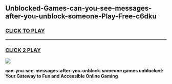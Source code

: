 
## Unblocked-Games-can-you-see-messages-after-you-unblock-someone-Play-Free-c6dku
<h3>
<a href="https://premium76.site?title=can-you-see-messages-after-you-unblock-someone&ref=19M">CLICK TO PLAY</a></h3>
<hr>

<h3>
<a href="https://premium76.site?title=can-you-see-messages-after-you-unblock-someone&ref=19M">CLICK 2 PLAY</a>
  
</h3>

<a href="https://premium76.site?title=can-you-see-messages-after-you-unblock-someone&ref=19M"><img src="https://clearcache.store/games.png"></a>


**can-you-see-messages-after-you-unblock-someone games unblocked: Your Gateway to Fun and Accessible Online Gaming**
